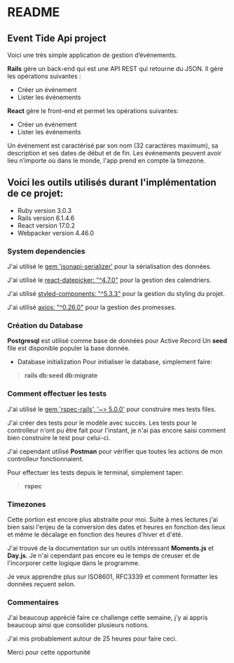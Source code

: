 # README

## Event Tide Api project

Voici une très simple application de gestion d’événements.

**Rails** gère un back-end qui est une API REST qui retourne du JSON. 
Il gère les opérations suivantes :
* Créer un événement
* Lister les événements

**React** gère le front-end et permet les opérations suivantes:

* Créer un événement
* Lister les événements
 
Un événement est caractérisé par son nom (32 caractères maximum), sa description et ses dates de début et de fin. Les événements peuvent avoir lieu n’importe où dans le monde, l'app prend en compte la timezone.

## Voici les outils utilisés durant l'implémentation de ce projet:

* Ruby version 3.0.3
* Rails version 6.1.4.6
* React version 17.0.2
* Webpacker version 4.46.0

### System dependencies

J'ai utilisé le [gem 'jsonapi-serializer'](https://github.com/jsonapi-serializer/jsonapi-serializer) pour la sérialisation des données.

J'ai utilisé le [react-datepicker: "^4.7.0"](https://reactdatepicker.com/) pour la gestion des calendriers.

J'ai utilisé [styled-components: "^5.3.3"](https://styled-components.com/) pour la gestion du styling du projet.

J'ai utilisé [axios: "^0.26.0"](https://axios-http.com/) pour la gestion des promesses.


### Création du Database

**Postgresql** est utilisé comme base de données pour Active Record
Un **seed** file est disponible populer la base donnée.

* Database initialization
Pour initialiser le database, simplement faire:

> **rails db:seed db:migrate**

### Comment effectuer les tests

J'ai utilisé le [gem 'rspec-rails', '~> 5.0.0'](https://github.com/rspec/rspec-rails) pour construire mes tests files.

J'ai créer des tests pour le  modèle avec succès.
Les tests pour le controlleur n'ont pu être fait pour l'instant, je n'ai pas encore saisi comment bien construire le test pour celui-ci.

J'ai cependant utilisé **Postman** pour vérifier que toutes les actions de mon controlleur fonctionnaient.

Pour effectuer les tests depuis le terminal, simplement taper: 
> **rspec**

### Timezones

Cette portion est encore plus abstraite pour moi.
Suite à mes lectures j'ai bien saisi l'enjeu de la conversion des dates et heures en fonction des lieux et même le décalage en fonction des heures d'hiver et d'été.

J'ai trouvé de la documentation sur un outils intéressant **Moments.js** et **Day.js**.
Je n'ai cependant pas encore eu le temps de creuser et de l'incorporer cette logique dans le programme.

Je veux apprendre plus sur ISO8601, RFC3339 et comment formatter les données reçuent selon.

### Commentaires

J'ai beaucoup apprécié faire ce challenge cette semaine, j'y ai appris beaucoup ainsi que consolider plusieurs notions. 

J'ai mis probablement autour de 25 heures pour faire ceci.

Merci pour cette opportunité
